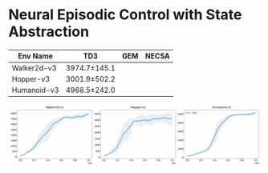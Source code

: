 # Neural Episodic Control with State Abstraction


|     Env Name    |       TD3      |      GEM      |     NECSA     |
|-----------------|----------------|---------------|---------------|
|  Walker2d-v3    |  3974.7±145.1  |     |      |
|  Hopper-v3      |  3001.9±502.2  |     |      |
|  Humanoid-v3    |  4968.5±242.0  |     |      |

![curves](imgs/baselines.png)
